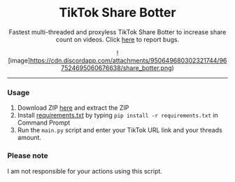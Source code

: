 <br/>
<div align="center">

# TikTok Share Botter
Fastest multi-threaded and proxyless TikTok Share Botter to increase share count on videos. Click <a href="https://github.com/lol-jude/TikTok-Share-Botter/issues">here</a> to report bugs.
  
![image]https://cdn.discordapp.com/attachments/950649680302321744/967524695060676638/share_botter.png)
  
</div>

--------------------------------------

### Usage


1. Download ZIP <a href="https://github.com/lol-jude/TikTok-Share-Botter/archive/refs/heads/main.zip">here</a> and extract the ZIP
2. Install <a href="https://github.com/lol-jude/TikTok-Share-Botter/blob/main/requirements.txt">requirements.txt</a> by typing `pip install -r requirements.txt` in Command Prompt
4. Run the `main.py` script and enter your TikTok URL link and your threads amount.

### Please note

I am not responsible for your actions using this script.
